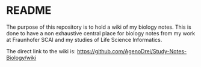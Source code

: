 # README

The purpose of this repository is to hold a wiki of my biology notes. This is done to have a non exhaustive central place for biology notes from my work at Fraunhofer SCAI and my studies of Life Science Informatics.

The direct link to the wiki is: https://github.com/AgenoDrei/Study-Notes-Biology/wiki
